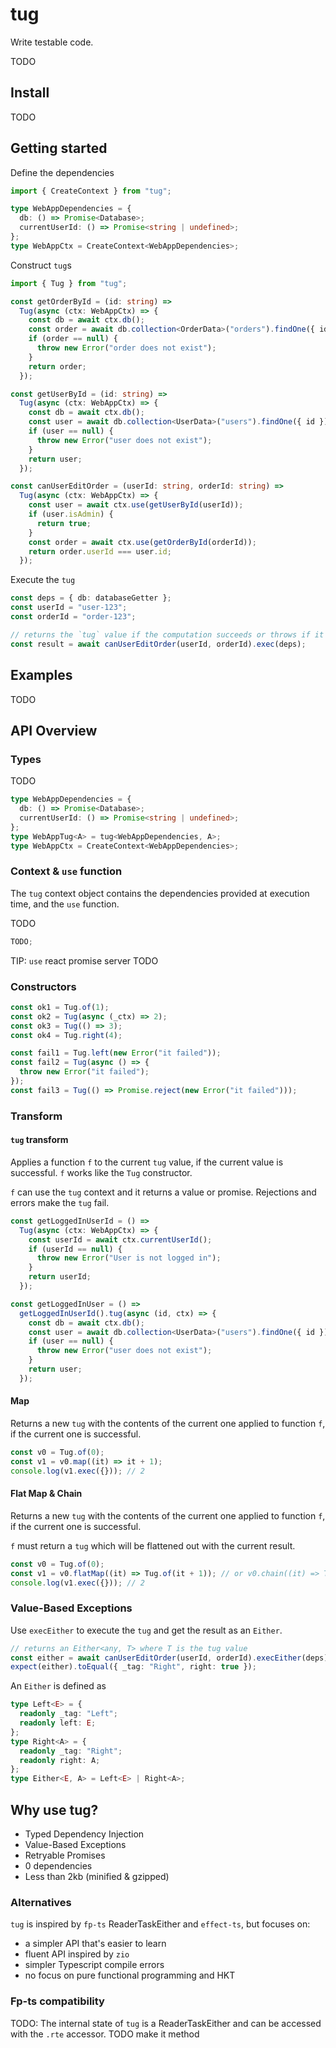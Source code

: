 # tug

Write testable code.

TODO

## Install

TODO

## Getting started

Define the dependencies

```ts
import { CreateContext } from "tug";

type WebAppDependencies = {
  db: () => Promise<Database>;
  currentUserId: () => Promise<string | undefined>;
};
type WebAppCtx = CreateContext<WebAppDependencies>;
```

Construct `tug`s

```ts
import { Tug } from "tug";

const getOrderById = (id: string) =>
  Tug(async (ctx: WebAppCtx) => {
    const db = await ctx.db();
    const order = await db.collection<OrderData>("orders").findOne({ id });
    if (order == null) {
      throw new Error("order does not exist");
    }
    return order;
  });

const getUserById = (id: string) =>
  Tug(async (ctx: WebAppCtx) => {
    const db = await ctx.db();
    const user = await db.collection<UserData>("users").findOne({ id });
    if (user == null) {
      throw new Error("user does not exist");
    }
    return user;
  });

const canUserEditOrder = (userId: string, orderId: string) =>
  Tug(async (ctx: WebAppCtx) => {
    const user = await ctx.use(getUserById(userId));
    if (user.isAdmin) {
      return true;
    }
    const order = await ctx.use(getOrderById(orderId));
    return order.userId === user.id;
  });
```

Execute the `tug`

```ts
const deps = { db: databaseGetter };
const userId = "user-123";
const orderId = "order-123";

// returns the `tug` value if the computation succeeds or throws if it fails
const result = await canUserEditOrder(userId, orderId).exec(deps);
```

## Examples

TODO

## API Overview

### Types

TODO

```ts
type WebAppDependencies = {
  db: () => Promise<Database>;
  currentUserId: () => Promise<string | undefined>;
};
type WebAppTug<A> = tug<WebAppDependencies, A>;
type WebAppCtx = CreateContext<WebAppDependencies>;
```

### Context & `use` function

The `tug` context object contains the dependencies provided at execution time, and the `use` function.

TODO

```ts
TODO;
```

TIP: `use` react promise server TODO

### Constructors

```ts
const ok1 = Tug.of(1);
const ok2 = Tug(async (_ctx) => 2);
const ok3 = Tug(() => 3);
const ok4 = Tug.right(4);

const fail1 = Tug.left(new Error("it failed"));
const fail2 = Tug(async () => {
  throw new Error("it failed");
});
const fail3 = Tug(() => Promise.reject(new Error("it failed")));
```

### Transform

#### `tug` transform

Applies a function `f` to the current `tug` value, if the current value is successful. `f` works like the `Tug` constructor.

`f` can use the `tug` context and it returns a value or promise.
Rejections and errors make the `tug` fail.

```ts
const getLoggedInUserId = () =>
  Tug(async (ctx: WebAppCtx) => {
    const userId = await ctx.currentUserId();
    if (userId == null) {
      throw new Error("User is not logged in");
    }
    return userId;
  });

const getLoggedInUser = () =>
  getLoggedInUserId().tug(async (id, ctx) => {
    const db = await ctx.db();
    const user = await db.collection<UserData>("users").findOne({ id });
    if (user == null) {
      throw new Error("user does not exist");
    }
    return user;
  });
```

#### Map

Returns a new `tug` with the contents of the current one applied to function `f`, if the current one is successful.

```ts
const v0 = Tug.of(0);
const v1 = v0.map((it) => it + 1);
console.log(v1.exec({})); // 2
```

#### Flat Map & Chain

Returns a new `tug` with the contents of the current one applied to function `f`, if the current one is successful.

`f` must return a `tug` which will be flattened out with the current result.

```ts
const v0 = Tug.of(0);
const v1 = v0.flatMap((it) => Tug.of(it + 1)); // or v0.chain((it) => Tug.of(it + 1));
console.log(v1.exec({})); // 2
```

### Value-Based Exceptions

Use `execEither` to execute the `tug` and get the result as an `Either`.

```ts
// returns an Either<any, T> where T is the tug value
const either = await canUserEditOrder(userId, orderId).execEither(deps);
expect(either).toEqual({ _tag: "Right", right: true });
```

An `Either` is defined as

```ts
type Left<E> = {
  readonly _tag: "Left";
  readonly left: E;
};
type Right<A> = {
  readonly _tag: "Right";
  readonly right: A;
};
type Either<E, A> = Left<E> | Right<A>;
```

## Why use tug?

- Typed Dependency Injection
- Value-Based Exceptions
- Retryable Promises
- 0 dependencies
- Less than 2kb (minified & gzipped)

### Alternatives

`tug` is inspired by `fp-ts` ReaderTaskEither and `effect-ts`, but focuses on:

- a simpler API that's easier to learn
- fluent API inspired by `zio`
- simpler Typescript compile errors
- no focus on pure functional programming and HKT


### Fp-ts compatibility

TODO: The internal state of `tug` is a ReaderTaskEither and can be accessed with the `.rte` accessor.
TODO make it method